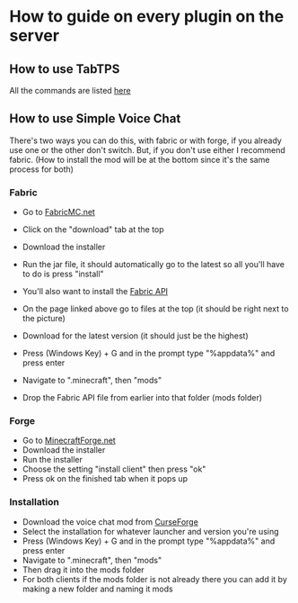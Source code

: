 # How to guide on every plugin on the server

## How to use TabTPS

All the commands are listed [here](https://www.spigotmc.org/resources/tabtps-1-8-8-1-18-show-tps-mspt-and-more-in-the-tab-menu.82528/)

## How to use Simple Voice Chat

There's two ways you can do this, with fabric or with forge,
if you already use one or the other don't switch. But, if you don't use either I recommend fabric.
(How to install the mod will be at the bottom since it's the same process for both)

### Fabric

- Go to [FabricMC.net](https://fabricmc.net/)
- Click on the "download" tab at the top
- Download the installer
- Run the jar file, it should automatically go to the latest so all you'll have to do is press "install"
- You'll also want to install the [Fabric API](https://www.curseforge.com/minecraft/mc-mods/fabric-api)
- On the page linked above go to files at the top (it should be right next to the picture)
- Download for the latest version (it should just be the highest)

- Press (Windows Key) + G and in the prompt type "%appdata%" and press enter
- Navigate to ".minecraft", then "mods"
- Drop the Fabric API file from earlier into that folder (mods folder)

### Forge

- Go to [MinecraftForge.net](https://files.minecraftforge.net/net/minecraftforge/forge/)
- Download the installer 
- Run the installer
- Choose the setting "install client" then press "ok"
- Press ok on the finished tab when it pops up

### Installation

- Download the voice chat mod from [CurseForge](https://www.curseforge.com/minecraft/mc-mods/simple-voice-chat/files)
- Select the installation for whatever launcher and version you're using
- Press (Windows Key) + G and in the prompt type "%appdata%" and press enter
- Navigate to ".minecraft", then "mods"
- Then drag it into the mods folder
- For both clients if the mods folder is not already there you can add it by making a new folder and naming it mods
